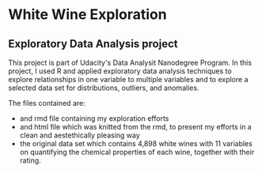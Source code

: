 # White Wine Exploration

## Exploratory Data Analysis project 

This project is part of Udacity's Data Analysit Nanodegree Program. In this project, I used R and applied exploratory data analysis techniques to explore relationships in one variable to multiple variables and to explore a selected data set for distributions, outliers, and anomalies. <br>

The files contained are:
- and rmd file containing my exploration efforts
- and html file which was knitted from the rmd, to present my efforts in a clean and aestethically pleasing way
- the original data set which contains 4,898 white wines with 11 variables on quantifying the chemical properties of each wine, together with their rating.


